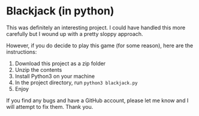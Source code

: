 # Blackjack (in python)

This was definitely an interesting project. I could have handled this more carefully but I wound up with a pretty sloppy approach.

However, if you do decide to play this game (for some reason), here are the instructions:

1. Download this project as a zip folder
2. Unzip the contents
3. Install Python3 on your machine
4. In the project directory, run `python3 blackjack.py`
5. Enjoy

If you find any bugs and have a GitHub account, please let me know and I will attempt to fix them. Thank you.
